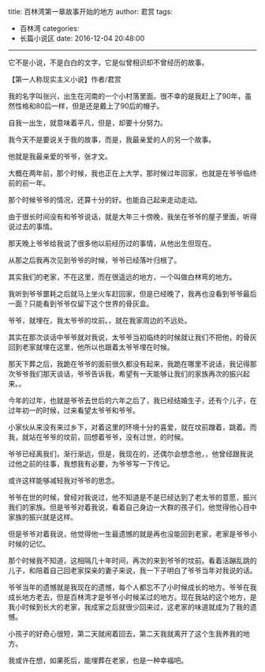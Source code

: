title: 百林湾第一章故事开始的地方
author: 君赏
tags:
  - 百林湾
categories:
  - 长篇小说区
date: 2016-12-04 20:48:00
---
它不是小说，不是白白的文字，它是似曾相识却不曾经历的故事。

【第一人称现实主义小说】作者/君赏

我的名字叫张兴，出生在河南的一个小村落里面。很不幸的是我赶上了90年，虽然性格和80后一样，但是还是戴上了90后的帽子。

自我一出生，就意味着平凡，但是，却要十分努力。

我今天不是要说关于我的故事，而是，我最亲爱的人的另一个故事。

他就是我最亲爱的爷爷，张才文。

大概在两年前，那个时候，我也正在上大学，那时候过年回家，也就是在爷爷临终前的前一年。

那个时候爷爷的情况，还算十分的好。也能自己起来走动走动。

由于很长时间没有和爷爷说话，就是大年三十傍晚，我坐在爷爷的屋子里面，听得说过去的事情。

那天晚上爷爷给我说了很多他以前经历过的事情，从他出生但现在。

从那之后我再次见到爷爷的时候，爷爷已经落叶归根了。

其实我们的老家，不在这里，而在很遥远的地方，一个叫做白林弯的地方。

我听到爷爷噩耗之后就马上坐火车赶回家，但是已经晚了，我再也没看到爷爷最后一面？只能看到爷爷仅留下这个世界的骨灰盒。

爷爷，就埋在，我太爷爷的坟前。，就在我家周边的不远处。

其实在那次谈话中爷爷就对我说，太爷爷当初临终的时候就让我们不把他，的骨灰回到老家就埋在这里，他所以也跟着太爷爷埋在时候。

那天下葬之后，我跪在爷爷的面前很久都没有起来，我跪在哪里不说话，我记得那次爷爷我们那天谈话，爷爷告诉我，希望有一天能够让我们的家族再次的振兴起来。。

今年的过年，也就是爷爷去世后的六年之后了，我已经结婚生子，还有个儿子，在过年初一的时候，过来看望太爷爷和爷爷。

小家伙从来没有来过乡下，对着这里的环境十分的喜爱，就在坟前蹭着，跳着。而我，就站在爷爷的坟前，回想着爷爷，没有过世，的时候。

爷爷已经离我们，渐行渐远，但是，我现在的，还偶尔会想念他，，他曾经跟我说过他之前的往事，我想我有必要，为爷爷写一下传记。

或许这样能够减轻我对爷爷的思念。

爷爷在世的时候，曾经对我说过，他不知道是不是已经达到了老太爷的意愿，振兴我们的家族。但是爷爷对着我说，看着自己身边一大群的孩子们，他觉得他心目中家族的振兴就是这样。

但是爷爷对着我说，他觉得他一生最遗憾的就是再也没能回到老家，老家是爷爷小时候的记忆。

那个时候我不知道，这相隔几十年时间，再次的来到爷爷的坟前。看着活蹦乱跳的儿子，和陪着自己回老家探亲的妻子来说，我一下子明白了爷爷当年对我说的话。

爷爷当年的遗憾就是我现在的遗憾，每个人都忘不了小时候成长的地方。爷爷在我成长地方老去，但是百林湾才是爷爷小时候呆过的地方。现在我站的这个地方，是我小时候到长大的老家，我成家之后就很少回来过，这老家的味道就成为了我的遗憾。

小孩子的好奇心很短，第二天就闹着回去，第二天我就离开了这个生我养我的地方。

我或许在想，如果死后，能埋葬在老家，也是一种幸福吧。


